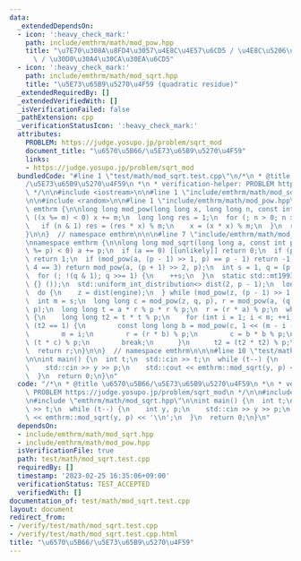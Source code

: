 ```yaml
---
data:
  _extendedDependsOn:
  - icon: ':heavy_check_mark:'
    path: include/emthrm/math/mod_pow.hpp
    title: "\u7E70\u308A\u8FD4\u3057\u4E8C\u4E57\u6CD5 / \u4E8C\u5206\u7D2F\u4E57\u6CD5\
      \ / \u30D0\u30A4\u30CA\u30EA\u6CD5"
  - icon: ':heavy_check_mark:'
    path: include/emthrm/math/mod_sqrt.hpp
    title: "\u5E73\u65B9\u5270\u4F59 (quadratic residue)"
  _extendedRequiredBy: []
  _extendedVerifiedWith: []
  _isVerificationFailed: false
  _pathExtension: cpp
  _verificationStatusIcon: ':heavy_check_mark:'
  attributes:
    PROBLEM: https://judge.yosupo.jp/problem/sqrt_mod
    document_title: "\u6570\u5B66/\u5E73\u65B9\u5270\u4F59"
    links:
    - https://judge.yosupo.jp/problem/sqrt_mod
  bundledCode: "#line 1 \"test/math/mod_sqrt.test.cpp\"\n/*\n * @title \u6570\u5B66\
    /\u5E73\u65B9\u5270\u4F59\n *\n * verification-helper: PROBLEM https://judge.yosupo.jp/problem/sqrt_mod\n\
    \ */\n\n#include <iostream>\n\n#line 1 \"include/emthrm/math/mod_sqrt.hpp\"\n\n\
    \n\n#include <random>\n\n#line 1 \"include/emthrm/math/mod_pow.hpp\"\n\n\n\nnamespace\
    \ emthrm {\n\nlong long mod_pow(long long x, long long n, const int m) {\n  if\
    \ ((x %= m) < 0) x += m;\n  long long res = 1;\n  for (; n > 0; n >>= 1) {\n \
    \   if (n & 1) res = (res * x) % m;\n    x = (x * x) % m;\n  }\n  return res;\n\
    }\n\n}  // namespace emthrm\n\n\n#line 7 \"include/emthrm/math/mod_sqrt.hpp\"\n\
    \nnamespace emthrm {\n\nlong long mod_sqrt(long long a, const int p) {\n  if ((a\
    \ %= p) < 0) a += p;\n  if (a == 0) [[unlikely]] return 0;\n  if (p == 2) [[unlikely]]\
    \ return 1;\n  if (mod_pow(a, (p - 1) >> 1, p) == p - 1) return -1;\n  if (p %\
    \ 4 == 3) return mod_pow(a, (p + 1) >> 2, p);\n  int s = 1, q = (p - 1) >> 1;\n\
    \  for (; !(q & 1); q >>= 1) {\n    ++s;\n  }\n  static std::mt19937_64 engine(std::random_device\
    \ {} ());\n  std::uniform_int_distribution<> dist(2, p - 1);\n  long long z;\n\
    \  do {\n    z = dist(engine);\n  } while (mod_pow(z, (p - 1) >> 1, p) == 1);\n\
    \  int m = s;\n  long long c = mod_pow(z, q, p), r = mod_pow(a, (q - 1) >> 1,\
    \ p);\n  long long t = a * r % p * r % p;\n  r = (r * a) % p;\n  while (t != 1)\
    \ {\n    long long t2 = t * t % p;\n    for (int i = 1; i < m; ++i) {\n      if\
    \ (t2 == 1) {\n        const long long b = mod_pow(c, 1 << (m - i - 1), p);\n\
    \        m = i;\n        r = (r * b) % p;\n        c = b * b % p;\n        t =\
    \ (t * c) % p;\n        break;\n      }\n      t2 = (t2 * t2) % p;\n    }\n  }\n\
    \  return r;\n}\n\n}  // namespace emthrm\n\n\n#line 10 \"test/math/mod_sqrt.test.cpp\"\
    \n\nint main() {\n  int t;\n  std::cin >> t;\n  while (t--) {\n    int y, p;\n\
    \    std::cin >> y >> p;\n    std::cout << emthrm::mod_sqrt(y, p) << '\\n';\n\
    \  }\n  return 0;\n}\n"
  code: "/*\n * @title \u6570\u5B66/\u5E73\u65B9\u5270\u4F59\n *\n * verification-helper:\
    \ PROBLEM https://judge.yosupo.jp/problem/sqrt_mod\n */\n\n#include <iostream>\n\
    \n#include \"emthrm/math/mod_sqrt.hpp\"\n\nint main() {\n  int t;\n  std::cin\
    \ >> t;\n  while (t--) {\n    int y, p;\n    std::cin >> y >> p;\n    std::cout\
    \ << emthrm::mod_sqrt(y, p) << '\\n';\n  }\n  return 0;\n}\n"
  dependsOn:
  - include/emthrm/math/mod_sqrt.hpp
  - include/emthrm/math/mod_pow.hpp
  isVerificationFile: true
  path: test/math/mod_sqrt.test.cpp
  requiredBy: []
  timestamp: '2023-02-25 16:35:06+09:00'
  verificationStatus: TEST_ACCEPTED
  verifiedWith: []
documentation_of: test/math/mod_sqrt.test.cpp
layout: document
redirect_from:
- /verify/test/math/mod_sqrt.test.cpp
- /verify/test/math/mod_sqrt.test.cpp.html
title: "\u6570\u5B66/\u5E73\u65B9\u5270\u4F59"
---
```

